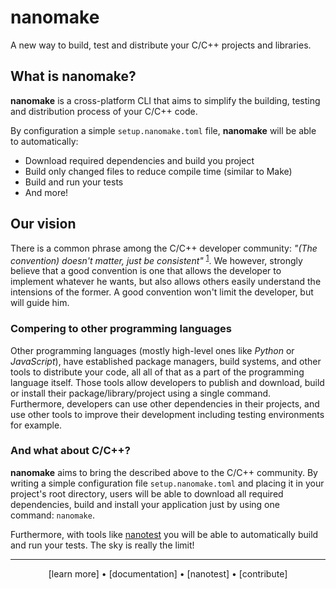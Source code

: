 # nanomake

A new way to build, test and distribute your C/C++ projects and libraries.

## What is nanomake?

**nanomake** is a cross-platform CLI that aims to simplify the building, testing and distribution process of your C/C++ code.

By configuration a simple `setup.nanomake.toml` file, **nanomake** will be able to automatically:

- Download required dependencies and build you project
- Build only changed files to reduce compile time (similar to Make)
- Build and run your tests
- And more!

## Our vision

There is a common phrase among the C/C++ developer community: *"(The convention) doesn't matter, just be consistent"* <sup>[1]</sup>. We however, strongly believe that a good convention is one that allows the developer to implement whatever he wants, but also allows others easily understand the intensions of the former. A good convention won't limit the developer, but will guide him.

### Compering to other programming languages

Other programming languages (mostly high-level ones like *Python* or *JavaScript*), have established package managers, build systems, and other tools to distribute your code, all all of that as a part of the programming language itself. Those tools allow developers to publish and download, build or install their package/library/project using a single command. Furthermore, developers can use other dependencies in their projects, and use other tools to improve their development including testing environments for example.

### And what about C/C++?

**nanomake** aims to bring the described above to the C/C++ community. By writing a simple configuration file `setup.nanomake.toml` and placing it in your project's root directory, users will be able to download all required dependencies, build and install your application just by using one command: `nanomake`.

Furthermore, with tools like [nanotest] you will be able to automatically build and run your tests. The sky is really the limit!

---

<div align="center">
    [learn more]
•   [documentation]
•   [nanotest]
•   [contribute]
</div>

<!-- Links -->

[toml]: https://toml.io/en/v1.0.0
[semver]: https://semver.org/
[nanotest]: link/to/nanotest

[1]: https://api.csswg.org/bikeshed/?force=1&url=https://raw.githubusercontent.com/vector-of-bool/pitchfork/develop/data/spec.bs#intro

